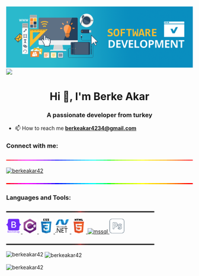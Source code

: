![MasterHead](https://github.com/BerkeAkar42/BerkeAkar42/blob/ac2df5bb6feeb0b8fc7a8ae3daed4ec0c6b22e21/Images/SoftwaareDevelopment.png)
![](https://komarev.com/ghpvc/?username=BerkeAkar42&color=blue)
<h1 align="center">Hi 👋, I'm Berke Akar</h1>
<h3 align="center">A passionate developer from turkey</h3>



- 📫 How to reach me **berkeakar4234@gmail.com**


<h3 align="left">Connect with me:</h3>
<a href="https://github.com/404"><img src="https://github.com/BerkeAkar42/BerkeAkar42/blob/ac2df5bb6feeb0b8fc7a8ae3daed4ec0c6b22e21/Images/RGB.gif"></a>
<p align="left">
<a href="https://instagram.com/berkeakar42" target="blank"><img align="center" src="https://raw.githubusercontent.com/rahuldkjain/github-profile-readme-generator/master/src/images/icons/Social/instagram.svg" alt="berkeakar42" height="30" width="40" /></a>
</p>
<a href="https://github.com/404"><img src="https://github.com/BerkeAkar42/BerkeAkar42/blob/ac2df5bb6feeb0b8fc7a8ae3daed4ec0c6b22e21/Images/RGB.gif"></a>




<h3 align="left">Languages and Tools:</h3>

<a href="https://github.com/404"><img src="https://github.com/BerkeAkar42/BerkeAkar42/blob/ac2df5bb6feeb0b8fc7a8ae3daed4ec0c6b22e21/Images/RED.gif"></a>


<p align="left"> <a href="https://getbootstrap.com" target="_blank" rel="noreferrer"> <img src="https://raw.githubusercontent.com/devicons/devicon/master/icons/bootstrap/bootstrap-plain-wordmark.svg" alt="bootstrap" width="40" height="40"/> </a>
<a href="https://www.w3schools.com/cs/" target="_blank" rel="noreferrer"> <img src="https://raw.githubusercontent.com/devicons/devicon/master/icons/csharp/csharp-original.svg" alt="csharp" width="40" height="40"/> </a>
<a href="https://www.w3schools.com/css/" target="_blank" rel="noreferrer"> <img src="https://raw.githubusercontent.com/devicons/devicon/master/icons/css3/css3-original-wordmark.svg" alt="css3" width="40" height="40"/> </a>
<a href="https://dotnet.microsoft.com/" target="_blank" rel="noreferrer"> <img src="https://raw.githubusercontent.com/devicons/devicon/master/icons/dot-net/dot-net-original-wordmark.svg" alt="dotnet" width="40" height="40"/> </a>
<a href="https://www.w3.org/html/" target="_blank" rel="noreferrer"> <img src="https://raw.githubusercontent.com/devicons/devicon/master/icons/html5/html5-original-wordmark.svg" alt="html5" width="40" height="40"/> </a>
<a href="https://www.microsoft.com/en-us/sql-server" target="_blank" rel="noreferrer"> <img src="https://www.svgrepo.com/show/303229/microsoft-sql-server-logo.svg" alt="mssql" width="40" height="40"/> </a>
<a href="https://www.photoshop.com/en" target="_blank" rel="noreferrer"> <img src="https://raw.githubusercontent.com/devicons/devicon/master/icons/photoshop/photoshop-line.svg" alt="photoshop" width="40" height="40"/> </a> </p>


<a href="https://github.com/404"><img src="https://github.com/BerkeAkar42/BerkeAkar42/blob/ac2df5bb6feeb0b8fc7a8ae3daed4ec0c6b22e21/Images/RED.gif"></a>




<p><img align="left" src="https://github-readme-stats.vercel.app/api/top-langs?username=berkeakar42&show_icons=true&locale=en&layout=compact" alt="berkeakar42" /></p>

<p>&nbsp;<img align="center" src="https://github-readme-stats.vercel.app/api?username=berkeakar42&show_icons=true&locale=en" alt="berkeakar42" /></p>

<p><img align="center" src="https://github-readme-streak-stats.herokuapp.com/?user=berkeakar42&" alt="berkeakar42" /></p>
